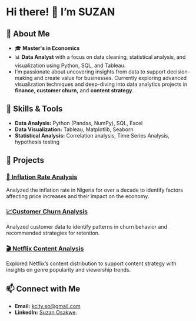 # Hi there! 👋 I’m SUZAN
## 🌟 About Me
 - 🎓 **Master's in Economics**
 - 📊 **Data Analyst** with a focus on data cleaning, statistical analysis, and visualization using Python, SQL, and Tableau.
 - I’m passionate about uncovering insights from data to support decision-making and create value for businesses. Currently exploring advanced visualization techniques and deep-diving into data analytics projects in **finance, customer churn,** and **content strategy**.

## 🔧 Skills & Tools
 - **Data Analysis:** Python (Pandas, NumPy), SQL, Excel
 - **Data Visualization:** Tableau, Matplotlib, Seaborn
 - **Statistical Analysis:** Correlation analysis, Time Series Analysis, hypothesis testing




## 🚀 Projects
### [💸 Inflation Rate Analysis](https://github.com/KENE508/Inflation-rate-analysis-in-Nigeria)
Analyzed the inflation rate in Nigeria for over a decade to identify factors affecting price increases and their impact on the economy.

### [📈Customer Churn Analysis](https://github.com/KENE508/Customer-Churn-Analysis-and-Retention-Strategies)
Analyzed customer data to identify patterns in churn behavior and recommended strategies for retention.

### [🎬 Netflix Content Analysis](https://github.com/KENE508/Netflix-Content-Strategy-Project)
Explored Netflix’s content distribution to support content strategy with insights on genre popularity and viewership trends.




## 📫 Connect with Me
 - **Email:** kcity.so@gmail.com
 - **LinkedIn:** [Suzan Osakwe](https://www.linkedin.com/in/suzanosakwe/).

<!---
KENE508/KENE508 is a ✨ special ✨ repository because its `README.md` (this file) appears on your GitHub profile.
You can click the Preview link to take a look at your changes.
--->

